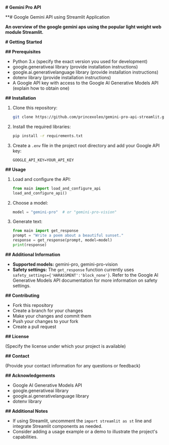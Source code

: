  **# Gemini Pro API**

**# Google Gemini API using Streamlit Application

**An overview of the google gemini aps using the popular light weight web module Streamlit.**

**# Getting Started**

**## Prerequisites**

* Python 3.x (specify the exact version you used for development)
* google.generativeai library (provide installation instructions)
* google.ai.generativelanguage library (provide installation instructions)
* dotenv library (provide installation instructions)
* A Google API key with access to the Google AI Generative Models API (explain how to obtain one)

**## Installation**

1. Clone this repository:
   ```bash
   git clone https://github.com/princexoleo/gemini-pro-api-streamlit.git
   ```
2. Install the required libraries:
   ```bash
   pip install -r requirements.txt
   ```
3. Create a `.env` file in the project root directory and add your Google API key:
   ```
   GOOGLE_API_KEY=YOUR_API_KEY
   ```

**## Usage**

1. Load and configure the API:
   ```python
   from main import load_and_configure_api
   load_and_configure_api()
   ```
2. Choose a model:
   ```python
   model = "gemini-pro"  # or "gemini-pro-vision"
   ```
3. Generate text:
   ```python
   from main import get_response
   prompt = "Write a poem about a beautiful sunset."
   response = get_response(prompt, model=model)
   print(response)
   ```

**## Additional Information**

* **Supported models:** gemini-pro, gemini-pro-vision
* **Safety settings:** The `get_response` function currently uses `safety_settings={'HARASSMENT':'block_none'}`. Refer to the Google AI Generative Models API documentation for more information on safety settings.

**## Contributing**

* Fork this repository
* Create a branch for your changes
* Make your changes and commit them
* Push your changes to your fork
* Create a pull request

**## License**

(Specify the license under which your project is available)

**## Contact**

(Provide your contact information for any questions or feedback)

**## Acknowledgements**

* Google AI Generative Models API
* google.generativeai library
* google.ai.generativelanguage library
* dotenv library

**## Additional Notes**

* If using Streamlit, uncomment the `import streamlit as st` line and integrate Streamlit components as needed.
* Consider adding a usage example or a demo to illustrate the project's capabilities.
